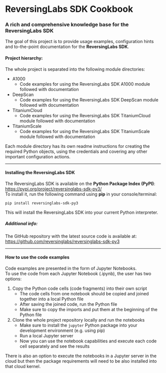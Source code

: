 # ReversingLabs SDK Cookbook
### A rich and comprehensive knowledge base for the ReversingLabs SDK

The goal of this project is to provide usage examples, configuration hints and to-the-point documentation 
for the **ReversingLabs SDK**.

#### Project hierarchy:
The whole project is separated into the following module directories:
- A1000
  - Code examples for using the ReversingLabs SDK A1000 module followed with documentation
- DeepScan
  - Code examples for using the ReversingLabs SDK DeepScan module followed with documentation
- TitaniumCloud
  - Code examples for using the ReversingLabs SDK TitaniumCloud module followed with documentation
- TitaniumScale
  - Code examples for using the ReversingLabs SDK TitaniumScale module followed with documentation

Each module directory has its own readme instructions for creating the required Python objects, using the credentials and covering any other important configuration actions.

 ---

#### Installing the ReversingLabs SDK
The ReversingLabs SDK is available on the **Python Package Index (PyPI)**: https://pypi.org/project/reversinglabs-sdk-py3/  
To install it, run the following command using **pip** in your console/terminal:

`pip install reversinglabs-sdk-py3`

This will install the ReversingLabs SDK into your current Python interpreter.

##### Additional info:
The GitHub repository with the latest source code is available at: https://github.com/reversinglabs/reversinglabs-sdk-py3

 ---
    
#### How to use the code examples
Code examples are presented in the form of Jupyter Notebooks.  
To use the code from each Jupyter Notebook (.ipynb), the user has two options:
1. Copy the Python code cells (code fragments) into their own script
   - The code cells from one notebook should be copied and joined together into a local Python file
   - After saving the joined code, run the Python file
   - Make sure to copy the imports and put them at the beginning of the Python file
2. Clone the whole project repository locally and run the notebooks
   - Make sure to install the `jupyter` Python package into your development environment (e.g. using pip)
   - Run a local Jupyter server
   - Now you can use the notebook capabilities and execute each code cell separately and see the results

There is also an option to execute the notebooks in a Jupyter server in the cloud but then the package requirements
will need to be also installed into that cloud kernel.